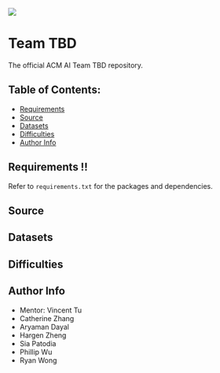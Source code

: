 ![](https://art.pixilart.com/eab99c6c66a7084.gif)
# Team TBD
The official ACM AI Team TBD repository.

## Table of Contents:
- [Requirements](https://github.com/acmucsd-projects/fa23-ai-team-2#requirements-)
- [Source](https://github.com/acmucsd-projects/fa23-ai-team-2#source)
- [Datasets](https://github.com/acmucsd-projects/fa23-ai-team-2#datasets)
- [Difficulties](https://github.com/acmucsd-projects/fa23-ai-team-2#difficulties)
- [Author Info](https://github.com/acmucsd-projects/fa23-ai-team-2#author-info)

## Requirements !!

Refer to `requirements.txt` for the packages and dependencies.

## Source

## Datasets

## Difficulties

## Author Info
- Mentor: Vincent Tu
- Catherine Zhang
- Aryaman Dayal
- Hargen Zheng
- Sia Patodia
- Phillip Wu
- Ryan Wong
